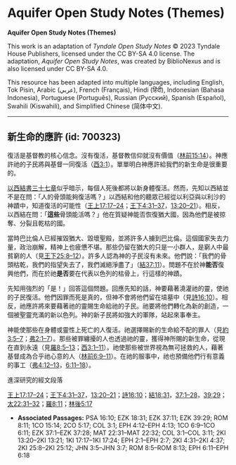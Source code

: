 # Aquifer Open Study Notes (Themes)

**Aquifer Open Study Notes (Themes)**

This work is an adaptation of *Tyndale Open Study Notes* © 2023 Tyndale House Publishers, licensed under the CC BY\-SA 4\.0 license. The adaptation, *Aquifer Open Study Notes*, was created by BiblioNexus and is also licensed under CC BY\-SA 4\.0\.

This resource has been adapted into multiple languages, including English, Tok Pisin, Arabic (عربي), French (Français), Hindi (हिंदी), Indonesian (Bahasa Indonesia), Portuguese (Português), Russian (Русский), Spanish (Español), Swahili (Kiswahili), and Simplified Chinese (简体中文).



--------------------------------

## 新生命的應許 (id: 700323)

復活是基督教的核心信念。沒有復活，基督教信仰就沒有價值（[林前15:14](https://ref.ly/1Cor15:14)）。神應許祂的子民將與基督一同復活（[西3:1](https://ref.ly/Col3:1)）。單單明白神應許給我們的新生命是很重要的。

[以西結書三十七章](https://ref.ly/Ezek37:1-Ezek37:28)似乎暗示，每個人死後都將以新身體復活。然而，先知以西結並不是在問：「人的骨頭能夠復活嗎？」以西結和他的聽眾已經從以利亞與以利沙的神蹟中，知道復活的可能性（[王上17:17–24](https://ref.ly/1Kgs17:17-1Kgs17:24)；[王下4:31–37](https://ref.ly/2Kgs4:31-2Kgs4:37)，[13:20–21](https://ref.ly/2Kgs13:20-2Kgs13:21)）。相反，以西結在問：「**這些**骨頭能活嗎？」他在質疑神能否恢復猶大國，因為他們是被掠奪、分裂且乾枯的國。

當時巴比倫人已經摧毀猶大、毀壞聖殿，並將許多人擄到巴比倫。這個國家失去力量，政治崩解，精神上也疲憊不堪。那些仍留在猶大的只是一小群人，是窮人中最貧窮的人（見[王下25:8–12](https://ref.ly/2Kgs25:8-2Kgs25:12)）。許多人認為神的子民沒有未來。他們說：「我們的骨頭枯乾，我們的指望失去了，我們滅絕淨盡了」（[結37:11](https://ref.ly/Ezek37:11)）。問題不在於神**能否**復興他們，而在於祂**是否**要在代表以色列的枯骨上，行這樣的神蹟。

先知用強烈的「是！」回答這個問題。回應先知的話，神要藉著澆灌祂的靈，使祂的子民復活。他們因罪而死是真的，但神不會將他們留在墳墓中（見[詩16:10](https://ref.ly/Ps16:10)）。相反，祂應許將來要藉著祂的靈賜生命給祂的子民。祂要將他們轉化為新的創造，一個被聖靈充滿的新以色列。神的新子民將如強大的軍隊，站起來事奉主。

神能使那些在身體或靈性上死亡的人復活。祂選擇賜新的生命給不配的罪人（見[約3:5–7](https://ref.ly/John3:5-John3:7)；[弗2:1–7](https://ref.ly/Eph2:1-Eph2:7)）。那些被罪纏擾的人也透過祂的靈，獲得神所賜的新生命，從現在直到永遠（見[羅8:5–13](https://ref.ly/Rom8:5-Rom8:13)；[西3:1–11](https://ref.ly/Col3:1-Col3:11)）。祂使那些被世界視為無可拯救的人，藉著基督成為合乎祂心意的人（[林前6:9–11](https://ref.ly/1Cor6:9-1Cor6:11)）。在祂的服事中，祂也預備他們行有意義的事工（[弗4:12–13](https://ref.ly/Eph4:12-Eph4:13)，[6:11–18](https://ref.ly/Eph6:11-Eph6:18)）。

進深研究的經文段落

[王上17:17–24](https://ref.ly/1Kgs17:17-1Kgs17:24)；[王下4:31–37](https://ref.ly/2Kgs4:31-2Kgs4:37)，[13:20–21](https://ref.ly/2Kgs13:20-2Kgs13:21)；[詩16:10](https://ref.ly/Ps16:10)；[結18:31](https://ref.ly/Ezek18:31)，[37:1–28](https://ref.ly/Ezek37:1-Ezek37:28)，[39:29](https://ref.ly/Ezek39:29)；[太22:31–32](https://ref.ly/Matt22:31-Matt22:32)；[羅8:11](https://ref.ly/Rom8:11)；[林後5:17](https://ref.ly/2Cor5:17)

* **Associated Passages:** PSA 16:10; EZK 18:31; EZK 37:11; EZK 39:29; ROM 8:11; 1CO 15:14; 2CO 5:17; COL 3:1; EPH 4:12–EPH 4:13; 1CO 6:9–1CO 6:11; EZK 37:1–EZK 37:28; MAT 22:31–MAT 22:32; COL 3:1–COL 3:11; 2KI 13:20–2KI 13:21; 1KI 17:17–1KI 17:24; EPH 2:1–EPH 2:7; 2KI 4:31–2KI 4:37; 2KI 25:8–2KI 25:12; JHN 3:5–JHN 3:7; ROM 8:5–ROM 8:13; EPH 6:11–EPH 6:18


